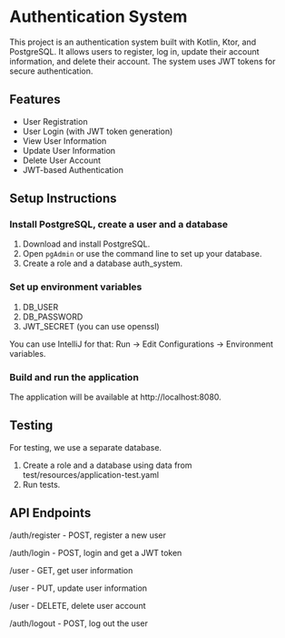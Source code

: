 # Authentication System

This project is an authentication system built with Kotlin, Ktor, and PostgreSQL. It allows users to register, log in, update their account information, and delete their account. The system uses JWT tokens for secure authentication.

## Features
- User Registration
- User Login (with JWT token generation)
- View User Information
- Update User Information
- Delete User Account
- JWT-based Authentication

## Setup Instructions

### Install PostgreSQL, create a user and a database
1. Download and install PostgreSQL.
2. Open `pgAdmin` or use the command line to set up your database.
3. Create a role and a database auth_system.

### Set up environment variables
1. DB_USER
2. DB_PASSWORD
3. JWT_SECRET (you can use openssl)

You can use IntelliJ for that: Run -> Edit Configurations -> Environment variables.

### Build and run the application
The application will be available at http://localhost:8080.

## Testing
For testing, we use a separate database.
1. Create a role and a database using data from test/resources/application-test.yaml
2. Run tests.

## API Endpoints
/auth/register - POST, register a new user

/auth/login - POST, login and get a JWT token

/user - GET,	get user information

/user - PUT, update user information

/user - DELETE, delete user account

/auth/logout - POST, log out the user
